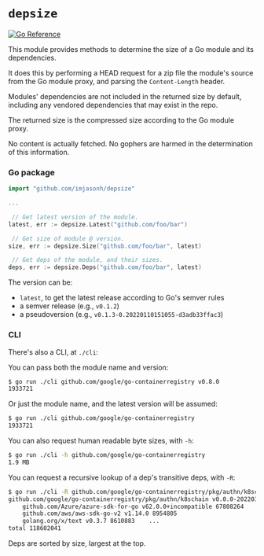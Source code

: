 # `depsize`

[![Go Reference](https://pkg.go.dev/badge/github.com/imjasonh/depsize.svg)](https://pkg.go.dev/github.com/imjasonh/depsize)

This module provides methods to determine the size of a Go module and its dependencies.

It does this by performing a HEAD request for a zip file the module's source
from the Go module proxy, and parsing the `Content-Length` header.

Modules' dependencies are not included in the returned size by default, including any
vendored dependencies that may exist in the repo.

The returned size is the compressed size according to the Go module proxy.

No content is actually fetched. No gophers are harmed in the determination of this information.

### Go package

```go
import "github.com/imjasonh/depsize"

...

 // Get latest version of the module.
latest, err := depsize.Latest("github.com/foo/bar")

 // Get size of module @ version.
size, err := depsize.Size("github.com/foo/bar", latest)

 // Get deps of the module, and their sizes.
deps, err := depsize.Deps("github.com/foo/bar", latest)

```

The version can be:
- `latest`, to get the latest release according to Go's semver rules
- a semver release (e.g., `v0.1.2`)
- a pseudoversion (e.g., `v0.1.3-0.20220110151055-d3adb33ffac3`)

### CLI

There's also a CLI, at `./cli`:

You can pass both the module name and version:

```sh
$ go run ./cli github.com/google/go-containerregistry v0.8.0
1933721
```

Or just the module name, and the latest version will be assumed:

```sh
$ go run ./cli github.com/google/go-containerregistry
1933721
```

You can also request human readable byte sizes, with `-h`:

```sh
$ go run ./cli -h github.com/google/go-containerregistry
1.9 MB
```

You can request a recursive lookup of a dep's transitive deps, with `-R`:

```sh
$ go run ./cli -R github.com/google/go-containerregistry/pkg/authn/k8schain
github.com/google/go-containerregistry/pkg/authn/k8schain v0.0.0-20220328141311-efc62d802606 80033
    github.com/Azure/azure-sdk-for-go v62.0.0+incompatible 67808264
    github.com/aws/aws-sdk-go-v2 v1.14.0 8954805
    golang.org/x/text v0.3.7 8610883    ...
total 118602041
```

Deps are sorted by size, largest at the top.